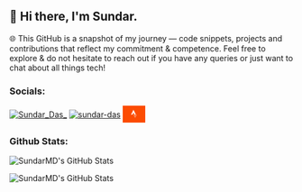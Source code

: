 ## 👋 Hi there, I'm Sundar.

🌐 This GitHub is a snapshot of my journey — code snippets, projects and contributions that reflect my commitment & competence. Feel free to explore & do not hesitate to reach out if you have any queries or just want to chat about all things tech!


<h3 align="left">Socials:</h3>

<a href="https://twitter.com/Sundar_Das_" target="blank"><img align="center" src="https://raw.githubusercontent.com/rahuldkjain/github-profile-readme-generator/master/src/images/icons/Social/twitter.svg" alt="Sundar_Das_" height="30" width="40" /></a>
<a href="https://linkedin.com/in/sundar-das" target="blank"><img align="center" src="https://raw.githubusercontent.com/rahuldkjain/github-profile-readme-generator/master/src/images/icons/Social/linked-in-alt.svg" alt="sundar-das" height="30" width="40" /></a>
<a href="https://www.strava.com/athletes/137479001" target="blank"><img align="center" src="https://raw.githubusercontent.com/SundarMD/github-profile-readme-generator/master/src/images/icons/Social/Strava.png" alt="137479001" height="30" width="40" /></a>

<h3 align="left">Github Stats:</h3>

<p><img src="https://github-readme-stats.vercel.app/api/top-langs/?username=SundarMD&theme=dark&show_icons=true&hide_border=true&layout=compact" alt="SundarMD's GitHub Stats" /></p>

<p><img src="https://github-readme-streak-stats.herokuapp.com/?user=SundarMD&theme=default&hide_border=true" alt="SundarMD's GitHub Stats" /></p>

